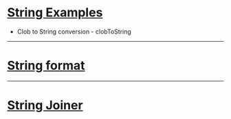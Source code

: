 # [String Examples](StringsPractice.java)
* Clob to String conversion - clobToString
------
# [String format](StringFormatPractice.java)
------
# [String Joiner](StringJoinerPractice.java)
